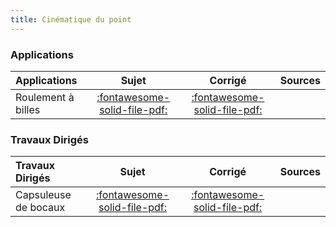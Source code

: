 ```yaml
---
title: Cinématique du point 
---
```


[comment]: <> (Généré automatiquement par ALL_PDF/make_markdown.py, creation_fichiers_activites)


### Applications 
 
| Applications | Sujet | Corrigé | Sources  | 
| :-------------- | :---: | :-----: | :------: | 
| Roulement à billes | [:fontawesome-solid-file-pdf:](https://xpessoles-cpge.fr/pdf/Cy_12_Ch_04_Application_03_RoulementBilles_Sujet.pdf) | [:fontawesome-solid-file-pdf:](https://xpessoles-cpge.fr/pdf/Cy_12_Ch_04_Application_03_RoulementBilles_Corrige.pdf) | | Guidage linéaire de systèmes médicaux | [:fontawesome-solid-file-pdf:](https://xpessoles-cpge.fr/pdf/Cy_12_Ch_04_Application_04_GlissiereBilles_Sujet.pdf) | [:fontawesome-solid-file-pdf:](https://xpessoles-cpge.fr/pdf/Cy_12_Ch_04_Application_04_GlissiereBilles_Corrige.pdf) | | Étude des performances cinématiques en virage d’une Formule 1 | [:fontawesome-solid-file-pdf:](https://xpessoles-cpge.fr/pdf/Cy_12_Ch_04_Application_05_EssieuF1_FM_Sujet.pdf) | [:fontawesome-solid-file-pdf:](https://xpessoles-cpge.fr/pdf/Cy_12_Ch_04_Application_05_EssieuF1_FM_Corrige.pdf) | [:material-github:](https://github.com/xpessoles/PSI_Cy_12_Cinematique_Revisions/tree/main/Chapitre_04_CinematiquePoint/Cy_12_Ch_04_Application_05_EssieuF1_FM) | 

### Travaux Dirigés 
 
| Travaux Dirigés | Sujet | Corrigé | Sources  | 
| :-------------- | :---: | :-----: | :------: | 
| Capsuleuse de bocaux | [:fontawesome-solid-file-pdf:](https://xpessoles-cpge.fr/pdf/Cy_12_Ch_04_Application_01_Capsuleuse_Sujet.pdf) | [:fontawesome-solid-file-pdf:](https://xpessoles-cpge.fr/pdf/Cy_12_Ch_04_Application_01_Capsuleuse_Corrige.pdf) | | OMNIROB | [:fontawesome-solid-file-pdf:](https://xpessoles-cpge.fr/pdf/Cy_12_Ch_04_Application_02_Omnirob_Sujet.pdf) | [:fontawesome-solid-file-pdf:](https://xpessoles-cpge.fr/pdf/Cy_12_Ch_04_Application_02_Omnirob_Corrige.pdf) | [:material-github:](https://github.com/xpessoles/PSI_Cy_12_Cinematique_Revisions/tree/main/Chapitre_04_CinematiquePoint/Cy_12_Ch_04_Application_02_Omnirob) | 



